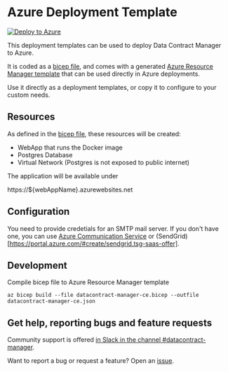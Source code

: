 Azure Deployment Template
===

[![Deploy to Azure](https://aka.ms/deploytoazurebutton)](https://portal.azure.com/#create/Microsoft.Template/uri/https%3A%2F%2Fraw.githubusercontent.com%2Fdatacontract-manager%2Fdatacontract-manager-ce%2Fmain%2Fazure%2Fdatacontract-manager-ce.json)

This deployment templates can be used to deploy Data Contract Manager to Azure.

It is coded as a [bicep file](datacontract-manager-ce.bicep), and comes with a generated [Azure Resource Manager template](datacontract-manager-ce.json) that can be used directly in Azure deployments.

Use it directly as a deployment templates, or copy it to configure to your custom needs.

Resources
---

As defined in the [bicep file](datacontract-manager-ce.bicep), these resources will be created:

- WebApp that runs the Docker image
- Postgres Database
- Virtual Network (Postgres is not exposed to public internet)

The application will be available under

https://${webAppName}.azurewebsites.net


Configuration
---

You need to provide credetials for an SMTP mail server. If you don't have one, you can use [Azure Communication Service](https://learn.microsoft.com/en-us/azure/communication-services/quickstarts/email/send-email-smtp/smtp-authentication) or (SendGrid)[https://portal.azure.com/#create/sendgrid.tsg-saas-offer].



Development
---

Compile bicep file to Azure Resource Manager template

```
az bicep build --file datacontract-manager-ce.bicep --outfile datacontract-manager-ce.json
```


Get help, reporting bugs and feature requests
--

Community support is offered [in Slack in the channel #datacontract-manager](https://datacontract.com/slack).

Want to report a bug or request a feature? Open an [issue](https://github.com/datacontract-manager/datacontract-manager-ce/issues/new).